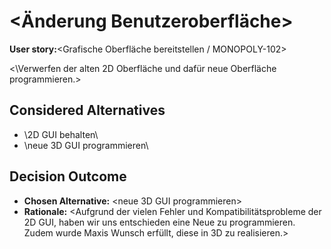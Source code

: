 # \<Änderung Benutzeroberfläche\>

**User story:**\<Grafische Oberfläche bereitstellen / MONOPOLY-102\>

<\Verwerfen der alten 2D Oberfläche und dafür neue Oberfläche programmieren.\>

## Considered Alternatives

* \2D GUI behalten\
* \neue 3D GUI programmieren\

## Decision Outcome

* **Chosen Alternative:** \<neue 3D GUI programmieren\>
* **Rationale:** \<Aufgrund der vielen Fehler und Kompatibilitätsprobleme der 2D GUI, haben wir uns entschieden eine Neue zu programmieren. Zudem wurde Maxis Wunsch erfüllt, diese in 3D zu realisieren.\>
